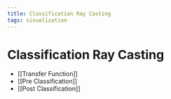 ```yaml
---
title: Classification Ray Casting
tags: visualization
---
```


# Classification Ray Casting
- [[Transfer Function]]
- [[Pre Classification]]
- [[Post Classification]]










































